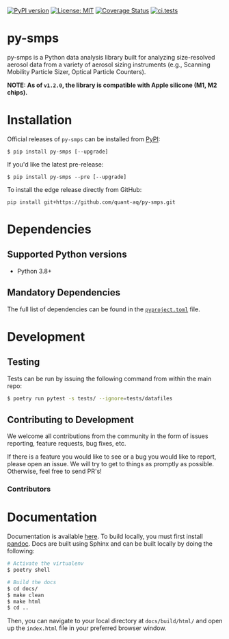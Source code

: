 [![PyPI version](https://badge.fury.io/py/py-smps.svg)](https://badge.fury.io/py/py-smps)
[![License: MIT](https://img.shields.io/badge/License-MIT-yellow.svg)](https://opensource.org/licenses/MIT)
[![Coverage Status](https://coveralls.io/repos/github/dhhagan/py-smps/badge.svg?branch=master)](https://coveralls.io/github/dhhagan/py-smps?branch=master)
[![ci.tests](https://github.com/quant-aq/py-smps/actions/workflows/test-and-report.yml/badge.svg)](https://github.com/quant-aq/py-smps/actions/workflows/test-and-report.yml)


# py-smps

py-smps is a Python data analysis library built for analyzing size-resolved aerosol data from a variety of aerosol sizing instruments (e.g., Scanning Mobility Particle Sizer, Optical Particle Counters).


**NOTE: As of `v1.2.0`, the library is compatible with Apple silicone (M1, M2 chips).**

# Installation

Official releases of `py-smps` can be installed from [PyPI](https://pypi.org/project/py-smps/):

    $ pip install py-smps [--upgrade]

If you'd like the latest pre-release:

    $ pip install py-smps --pre [--upgrade]

To install the edge release directly from GitHub:

    pip install git+https://github.com/quant-aq/py-smps.git

# Dependencies

## Supported Python versions
- Python 3.8+

## Mandatory Dependencies

The full list of dependencies can be found in the [`pyproject.toml`](pyproject.toml) file.

# Development

## Testing

Tests can be run by issuing the following command from within the main repo:

```sh
$ poetry run pytest -s tests/ --ignore=tests/datafiles
```

## Contributing to Development

We welcome all contributions from the community in the form of issues reporting, feature requests, bug fixes, etc.

If there is a feature you would like to see or a bug you would like to report, please open an issue. We will try to get to things as promptly as possible. Otherwise, feel free to send PR's!

### Contributors

<!-- ALL-CONTRIBUTORS-LIST:START - Do not remove or modify this section -->
<!-- prettier-ignore-start -->
<!-- markdownlint-disable -->

<!-- markdownlint-restore -->
<!-- prettier-ignore-end -->

<!-- ALL-CONTRIBUTORS-LIST:END -->


# Documentation

Documentation is available [here](https://quant-aq.github.io/py-smps/). To build locally, you must first install [pandoc](https://pandoc.org/). Docs are built using Sphinx and can be built locally by doing the following:

```sh
# Activate the virtualenv
$ poetry shell

# Build the docs
$ cd docs/
$ make clean
$ make html
$ cd ..
```

Then, you can navigate to your local directory at `docs/build/html/` and open up the `index.html` file in your preferred browser window.
